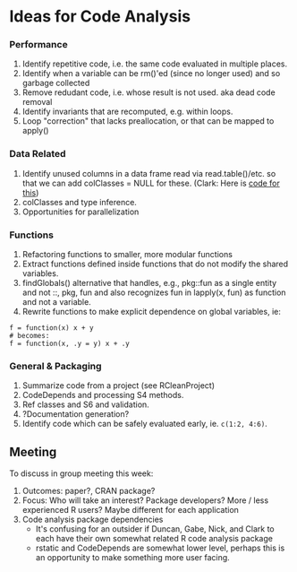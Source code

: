 # Ideas for Code Analysis

### Performance

1. Identify repetitive code, i.e. the same code evaluated in multiple places.
1. Identify when a variable can be rm()'ed (since no longer used) and so garbage collected
1. Remove redudant code, i.e. whose result is not used. aka dead code
   removal
1. Identify invariants that are recomputed, e.g. within loops.
1. Loop "correction" that lacks preallocation, or that can be mapped to apply()

### Data Related

1. Identify unused columns in a data frame read via read.table()/etc. so that we can
   add colClasses = NULL for these. (Clark: Here is [code for
this](https://github.com/clarkfitzg/codedoctor/blob/master/R/read_faster.R))
1. colClasses and type inference.
1. Opportunities for parallelization

### Functions

1. Refactoring functions to smaller, more modular functions
1. Extract functions defined inside functions that do not modify the shared variables.
1. findGlobals() alternative that handles, e.g.,  pkg::fun as a single entity and not ::, pkg, fun
   and also recognizes fun in lapply(x, fun)  as  function and not a variable.
2. Rewrite functions to make explicit dependence on global variables, ie:
```{R}
f = function(x) x + y
# becomes:
f = function(x, .y = y) x + .y
```

### General & Packaging

1. Summarize code from a project (see RCleanProject)
1. CodeDepends and processing S4 methods.
1. Ref classes and S6 and validation.
1. ?Documentation generation?
2. Identify code which can be safely evaluated early, ie. `c(1:2, 4:6)`.


## Meeting

To discuss in group meeting this week:

1. Outcomes: paper?, CRAN package?
2. Focus: Who will take an interest? Package developers? More / less
   experienced R users? Maybe different for each application
2. Code analysis package dependencies
    - It's confusing for an outsider if Duncan, Gabe, Nick, and Clark to
      each have their own somewhat related R code analysis package
    - rstatic and CodeDepends are somewhat lower level, perhaps this is an
      opportunity to make something more user facing.
